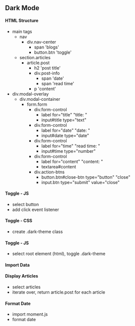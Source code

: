 ## Dark Mode

#### HTML Structure

- main tags
  - nav
    - div.nav-center
      - span 'blogs'
      - button.btn 'toggle'
  - section.articles
    - article.post
      - h2 'post title'
      - div.post-info
        - span 'date'
        - span 'read time'
      - p 'content'
- div.modal-overlay
  - div.modal-container
    - form.form
      - div.form-control
        - label for="title" "title: "
        - input#title type="text"
      - div.form-control
        - label for="date" "date: "
        - input#date type="date"
      - div.form-control
        - label for="time" "read time: "
        - input#time type="number"
      - div.form-control
        - label for="content" "content: "
        - textarea#content
      - div.action-btns
        - button.btn#close-btn type="button" "close"
        - input.btn type="submit" value="close"
#### Toggle - JS

- select button
- add click event listener

#### Toggle - CSS

- create .dark-theme class

#### Toggle - JS

- select root element (html), toggle .dark-theme

#### Import Data

#### Display Articles

- select articles
- iterate over, return article.post for each article

#### Format Date

- import moment.js
- format date
